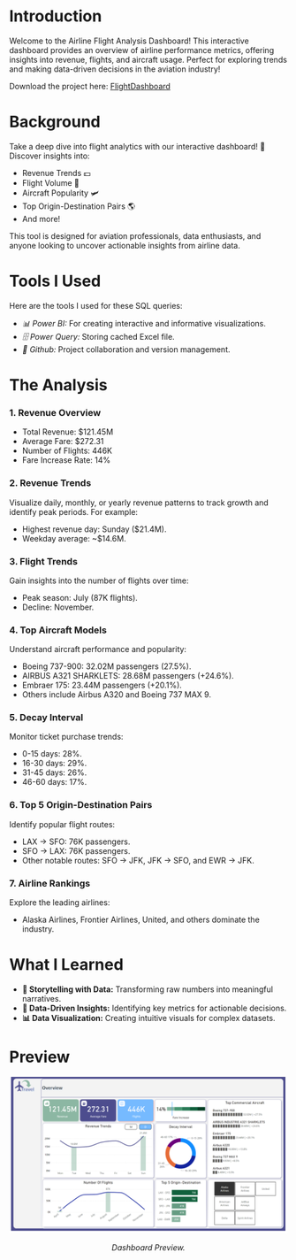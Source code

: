 # Introduction
Welcome to the Airline Flight Analysis Dashboard! This interactive dashboard provides an overview of airline performance metrics, offering insights into revenue, flights, and aircraft usage. Perfect for exploring trends and making data-driven decisions in the aviation industry!

Download the project here: [FlightDashboard](flight_dashboard.pbix)
# Background 
Take a deep dive into flight analytics with our interactive dashboard! 🚀 Discover insights into:
- Revenue Trends 💵
- Flight Volume 🛫
- Aircraft Popularity 🛩️
- Top Origin-Destination Pairs 🌎
- And more!

This tool is designed for aviation professionals, data enthusiasts, and anyone looking to uncover actionable insights from airline data.                              
# Tools I Used
Here are the tools I used for these SQL queries:

- *📊 Power BI:* For creating interactive and informative visualizations.
- *🗄️ Power Query:* Storing cached Excel file.
- *🔄 Github:* Project collaboration and version management.
# The Analysis
### 1. Revenue Overview
- Total Revenue: $121.45M
- Average Fare: $272.31
- Number of Flights: 446K
- Fare Increase Rate: 14%
### 2. Revenue Trends
Visualize daily, monthly, or yearly revenue patterns to track growth and identify peak periods. For example:
- Highest revenue day: Sunday ($21.4M).
- Weekday average: ~$14.6M.
### 3. Flight Trends
Gain insights into the number of flights over time:
- Peak season: July (87K flights).
- Decline: November.
### 4. Top Aircraft Models
Understand aircraft performance and popularity:
- Boeing 737-900: 32.02M passengers (27.5%).
- AIRBUS A321 SHARKLETS: 28.68M passengers (+24.6%).
- Embraer 175: 23.44M passengers (+20.1%).
- Others include Airbus A320 and Boeing 737 MAX 9.
### 5. Decay Interval
Monitor ticket purchase trends:
- 0-15 days: 28%.
- 16-30 days: 29%.
- 31-45 days: 26%.
- 46-60 days: 17%.
### 6. Top 5 Origin-Destination Pairs
Identify popular flight routes:
- LAX → SFO: 76K passengers.
- SFO → LAX: 76K passengers.
- Other notable routes: SFO → JFK, JFK → SFO, and EWR → JFK. 
### 7. Airline Rankings
Explore the leading airlines:
- Alaska Airlines, Frontier Airlines, United, and others dominate the industry.
# What I Learned
- **🔗 Storytelling with Data:** Transforming raw numbers into meaningful narratives.
- **🧩 Data-Driven Insights:** Identifying key metrics for actionable decisions.
- **📊 Data Visualization:** Creating intuitive visuals for complex datasets.
# Preview
![Dashboard](Assets/Slide2.PNG)
<p align="center">
  <i>Dashboard Preview.</i>
</p>



